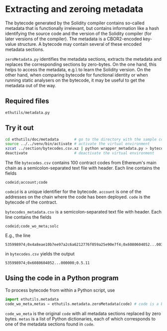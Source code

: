 # Extracting and zeroing metadata

The bytecode generated by the Solidity compiler contains so-called metadata that is functionally irrelevant, but contains information like a hash identifying the source code and the version of the Solidity compiler (for later versions of the compiler).
The metadata is a CBOR2-encoded key-value structure.
A bytecode may contain several of these encoded metadata sections.

`zeroMetadata.py` identifies the metadata sections, extracts the metadata and replaces the corresponding sections by zero-bytes.
On the one hand, this helps to access the metadata, e.g.\ to learn the Solidity version.
On the other hand, when comparing bytecode for functional identity or when running static analysers on the bytecode, it may be useful to get the metadata out of the way.

## Required files

```
ethutils/metadata.py
```

## Try it out

```bash
cd ethutils/doc/metadata       # go to the directory with the sample code
source ../../venv/bin/activate # activate the virtual environment
xzcat ../section/bytecodes.csv.xz | python wrapper_metadata.py > bytecodes_metadata.csv
deactivate                     # deactivate the virtual environment
```

The file `bytecodes.csv` contains 100 contract codes from Ethereum's main chain as a semicolon-separated text file with header.
Each line contains the fields
```
codeid;account;code
```

`codeid` is a unique identifier for the bytecode.
`account` is one of the addresses on the chain where the code has been deployed.
`code` is the bytecode of the contract.


`bytecodes_metadata.csv` is a semicolon-separated text file with header.
Each line contains the fields
```
codeid;code_wo_meta;solc
```

E.g., the line
```
535998974;0x4a8eae10b7ee97a2c6a6212776f059a25e90e7f4;0x6080604052...0032
```
in `bytecodes.csv` yields the output
```
535998974;0x6080604052...000000;0.5.11
```

## Using the code in a Python program

To process bytecode from within a Python script, use
```python
import ethutils.metadata
code_wo_meta,metas = ethutils.metadata.zeroMetadata(code) # code is a byte string
```
`code_wo_meta` is the original `code` with all metadata sections replaced by zero bytes.
`metas` is a list of Python dictionaries, each of which corresponds to one of the metadata sections found in `code`.
